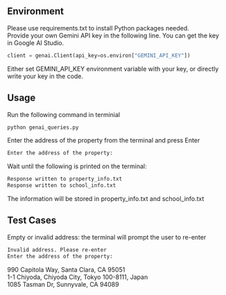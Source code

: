 ## Environment

Please use requirements.txt to install Python packages needed.\
Provide your own Gemini API key in the following line. You can get the key in Google AI Studio.
```python
client = genai.Client(api_key=os.environ["GEMINI_API_KEY"])
```
Either set GEMINI_API_KEY environment variable with your key, or directly write your key in the code.

## Usage
Run the following command in terminial
```bash
python genai_queries.py
```
Enter the address of the property from the terminal and press Enter
```bash
Enter the address of the property: 
```
Wait until the following is printed on the terminal:
```bash
Response written to property_info.txt
Response written to school_info.txt
```
The information will be stored in property_info.txt and school_info.txt

## Test Cases
Empty or invalid address: the terminal will prompt the user to re-enter
```bash
Invalid address. Please re-enter
Enter the address of the property: 
```
990 Capitola Way, Santa Clara, CA 95051\
1-1 Chiyoda, Chiyoda City, Tokyo 100-8111, Japan\
1085 Tasman Dr, Sunnyvale, CA 94089
